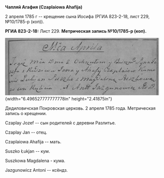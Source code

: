 **Чапляй Агафия (Czaplaiowa Ahafija)**

2 апреля 1785 г -- крещение сына Иосифа (РГИА 823-2-18, лист 229,
№10/1785-р (коп)).

**РГИА 823-2-18:** Лист 229. **Метрическая запись №10/1785-р (коп).**

![](./media/f12d814da8714da27eef9100f022c314adfbf31a.png){width="6.496527777777778in"
height="2.41875in"}

Дедиловичская Покровская церковь. 2 апреля 1785 года. Метрическая запись
о крещении.

Czaplay Jozef -- сын родителей с деревни Разлитье.

Czaplay Jan -- отец.

Czaplaiowa Ahafija -- мать.

Suszko Łukjan -- кум.

Suszkowa Magdalena - кума.

Jazgunowicz Antoni -- ксёндз.
